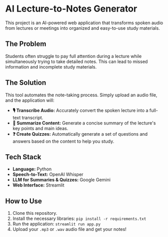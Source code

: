 # AI Lecture-to-Notes Generator

This project is an AI-powered web application that transforms spoken audio from lectures or meetings into organized and easy-to-use study materials.

## The Problem

Students often struggle to pay full attention during a lecture while simultaneously trying to take detailed notes. This can lead to missed information and incomplete study materials.

## The Solution

This tool automates the note-taking process. Simply upload an audio file, and the application will:

-   **🎙️ Transcribe Audio:** Accurately convert the spoken lecture into a full-text transcript.
-   **📝 Summarize Content:** Generate a concise summary of the lecture's key points and main ideas.
-   **❓ Create Quizzes:** Automatically generate a set of questions and answers based on the content to help you study.

## Tech Stack

-   **Language:** Python
-   **Speech-to-Text:** OpenAI Whisper
-   **LLM for Summaries & Quizzes:** Google Gemini
-   **Web Interface:** Streamlit

## How to Use

1.  Clone this repository.
2.  Install the necessary libraries: `pip install -r requirements.txt`
3.  Run the application: `streamlit run app.py`
4.  Upload your `.mp3` or `.wav` audio file and get your notes!

